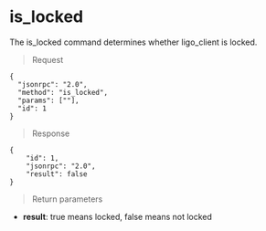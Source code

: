 # is_locked

The is_locked command determines whether ligo_client is locked.

> Request
```
{
  "jsonrpc": "2.0",
  "method": "is_locked",
  "params": [""],
  "id": 1
}
```
>Response

```
{
    "id": 1,
    "jsonrpc": "2.0",
    "result": false
}
```

> Return parameters

- **result**: true means locked, false means not locked